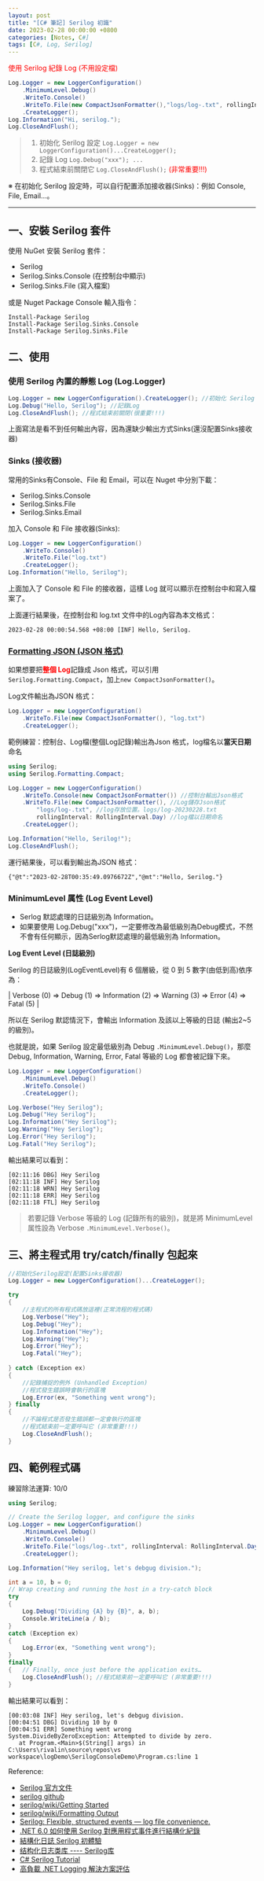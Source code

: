 ```yaml
---
layout: post
title: "[C# 筆記] Serilog 初識"
date: 2023-02-28 00:00:00 +0800
categories: [Notes, C#]
tags: [C#, Log, Serilog]
---
```


<span style="color: red">使用 Serilog 紀錄 Log (不用設定檔)</span>
```c#
Log.Logger = new LoggerConfiguration()
    .MinimumLevel.Debug()
    .WriteTo.Console()
    .WriteTo.File(new CompactJsonFormatter(),"logs/log-.txt", rollingInterval: RollingInterval.Day)
    .CreateLogger();
Log.Information("Hi, serilog.");
Log.CloseAndFlush();
```
> 1. 初始化 Serilog 設定 `Log.Logger = new LoggerConfiguration()...CreateLogger();`
> 2. 記錄 Log `Log.Debug("xxx"); ...`  
> 3. 程式結束前關閉它 `Log.CloseAndFlush();` <span style="color: red">(非常重要!!!)</span>

※ 在初始化 Serilog 設定時，可以自行配置添加接收器(Sinks)：例如 Console, File, Email...。

***

## 一、安裝 Serilog 套件
使用 NuGet 安裝 Serilog 套件：
- Serilog
- Serilog.Sinks.Console (在控制台中顯示)
- Serilog.Sinks.File (寫入檔案)

或是 Nuget Package Console 輸入指令：
```shell
Install-Package Serilog
Install-Package Serilog.Sinks.Console 
Install-Package Serilog.Sinks.File
```
## 二、使用
### 使用 Serilog 內置的靜態 Log (Log.Logger)
```c#
Log.Logger = new LoggerConfiguration().CreateLogger(); //初始化 Serilog 設定
Log.Debug("Hello, Serilog"); //記錄Log
Log.CloseAndFlush(); //程式結束前關閉(很重要!!!)
```
上面寫法是看不到任何輸出內容，因為還缺少輸出方式Sinks(還沒配置Sinks接收器)

### Sinks (接收器)
常用的Sinks有Console、File 和 Email，可以在 Nuget 中分別下載：
- Serilog.Sinks.Console
- Serilog.Sinks.File
- Serilog.Sinks.Email

加入 Console 和 File 接收器(Sinks):
```c#
Log.Logger = new LoggerConfiguration()
    .WriteTo.Console()
    .WriteTo.File("log.txt")
    .CreateLogger();
Log.Information("Hello, Serilog");
```
上面加入了 Console 和 File 的接收器，這樣 Log 就可以顯示在控制台中和寫入檔案了。

上面運行結果後，在控制台和 log.txt 文件中的Log內容為本文格式：
```
2023-02-28 00:00:54.568 +08:00 [INF] Hello, Serilog.
```
### [Formatting JSON (JSON 格式)](https://github.com/serilog/serilog/wiki/Formatting-Output)

如果想要把<span style="color: red">**整個 Log**</span>記錄成 Json 格式，可以引用`Serilog.Formatting.Compact`，加上`new CompactJsonFormatter()`。

Log文件輸出為JSON 格式： 
```c#
Log.Logger = new LoggerConfiguration()  
    .WriteTo.File(new CompactJsonFormatter(), "log.txt")
    .CreateLogger();
```

範例練習：控制台、Log檔(整個Log記錄)輸出為Json 格式，log檔名以**當天日期**命名
```c#
using Serilog;
using Serilog.Formatting.Compact;

Log.Logger = new LoggerConfiguration()
    .WriteTo.Console(new CompactJsonFormatter()) //控制台輸出Json格式
    .WriteTo.File(new CompactJsonFormatter(), //Log儲存Json格式
        "logs/log-.txt", //log存放位置。logs/log-20230228.txt
        rollingInterval: RollingInterval.Day) //log檔以日期命名
    .CreateLogger();

Log.Information("Hello, Serilog!");
Log.CloseAndFlush();
```
運行結果後，可以看到輸出為JSON 格式：
```
{"@t":"2023-02-28T00:35:49.0976672Z","@mt":"Hello, Serilog."}
```

### MinimumLevel 属性 (Log Event Level)
- Serlog 默認處理的日誌級別為 Information。
- 如果要使用 Log.Debug("xxx")，一定要修改為最低級別為Debug模式，不然不會有任何顯示，因為Serlog默認處理的最低級別為 Information。

**Log Event Level (日誌級別)**

Serilog 的日誌級別(LogEventLevel)有 6 個層級，從 0 到 5 數字(由低到高)依序為：

| Verbose (0) => Debug (1) => Information (2) => Warning (3) => Error (4) => Fatal (5)   |

所以在 Serilog 默認情況下，會輸出 Information 及該以上等級的日誌 (輸出2~5的級別)。

也就是說，如果 Serilog 設定最低級別為 Debug `.MinimumLevel.Debug()`，那麼 Debug, Information, Warning, Error, Fatal 等級的 Log 都會被記錄下來。

```c#
Log.Logger = new LoggerConfiguration()
    .MinimumLevel.Debug()
    .WriteTo.Console()
    .CreateLogger();

Log.Verbose("Hey Serilog");
Log.Debug("Hey Serilog");
Log.Information("Hey Serilog");
Log.Warning("Hey Serilog");
Log.Error("Hey Serilog");
Log.Fatal("Hey Serilog");
```
輸出結果可以看到：
```
[02:11:16 DBG] Hey Serilog
[02:11:18 INF] Hey Serilog
[02:11:18 WRN] Hey Serilog
[02:11:18 ERR] Hey Serilog
[02:11:18 FTL] Hey Serilog
```
> 若要記錄 Verbose 等級的 Log (記錄所有的級別)，就是將 MinimumLevel 属性設為 Verbose `.MinimumLevel.Verbose()`。

## 三、將主程式用 try/catch/finally 包起來

```c#
//初始化Serilog設定(配置Sinks接收器)
Log.Logger = new LoggerConfiguration()...CreateLogger();

try 
{
    //主程式的所有程式碼放這裡(正常流程的程式碼)
    Log.Verbose("Hey");
    Log.Debug("Hey");
    Log.Information("Hey");
    Log.Warning("Hey");
    Log.Error("Hey");
    Log.Fatal("Hey");
    
} catch (Exception ex) 
{
    //記錄捕捉的例外 (Unhandled Exception)
    //程式發生錯誤時會執行的區塊
    Log.Error(ex, "Something went wrong");
} finally 
{
    //不論程式是否發生錯誤都一定會執行的區塊
    //程式結束前一定要呼叫它 (非常重要!!!)
    Log.CloseAndFlush();
}
```

## 四、範例程式碼

練習除法運算: 10/0 

```c#
using Serilog;

// Create the Serilog logger, and configure the sinks
Log.Logger = new LoggerConfiguration()
    .MinimumLevel.Debug()
    .WriteTo.Console()
    .WriteTo.File("logs/log-.txt", rollingInterval: RollingInterval.Day)
    .CreateLogger();

Log.Information("Hey serilog, let's debgug division.");

int a = 10, b = 0;
// Wrap creating and running the host in a try-catch block
try 
{
    Log.Debug("Dividing {A} by {B}", a, b);
    Console.WriteLine(a / b);
} 
catch (Exception ex)
{
    Log.Error(ex, "Something went wrong");
} 
finally
{   // Finally, once just before the application exits…
    Log.CloseAndFlush(); //程式結束前一定要呼叫它 (非常重要!!!)
}
```
輸出結果可以看到：
```
[00:03:08 INF] Hey serilog, let's debgug division.
[00:04:51 DBG] Dividing 10 by 0
[00:04:51 ERR] Something went wrong
System.DivideByZeroException: Attempted to divide by zero.
   at Program.<Main>$(String[] args) in C:\Users\rivalin\source\repos\vs workspace\logDemo\SerilogConsoleDemo\Program.cs:line 1
```

 
Reference:
- [Serilog 官方文件](https://serilog.net)
- [serilog github](https://github.com/serilog/serilog)
- [serilog/wiki/Getting Started](https://github.com/serilog/serilog/wiki/Getting-Started)
- [serilog/wiki/Formatting Output](https://github.com/serilog/serilog/wiki/Formatting-Output)
- [Serilog: Flexible, structured events — log file convenience.](https://serilog.net/)
- [.NET 6.0 如何使用 Serilog 對應用程式事件進行結構化紀錄](https://blog.miniasp.com/post/2021/11/29/How-to-use-Serilog-with-NET-6)
- [結構化日誌 Serilog 初體驗](https://marcus116.blogspot.com/2019/05/netcore-serilog-intro.html)
- [结构化日志类库 ---- Serilog库](https://www.cnblogs.com/mq0036/p/8479956.html)
- [C# Serilog Tutorial](https://blog.csdn.net/zhudaokuan/article/details/112542420)
- [高負載 .NET Logging 解決方案評估](https://blog.darkthread.net/blog/high-capacity-dotnet-logging-survey/)
